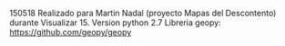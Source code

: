 150518
Realizado para Martin Nadal (proyecto Mapas del Descontento) durante Visualizar 15. 
Version python 2.7
Libreria geopy: https://github.com/geopy/geopy
